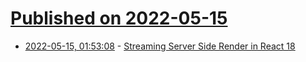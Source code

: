 # [Published on 2022-05-15](index.md)

* [2022-05-15, 01:53:08](https://news.ycombinator.com/item?id=31384562) - [Streaming Server Side Render in React 18](https://github.com/maxam2017/react-18-ssr)
